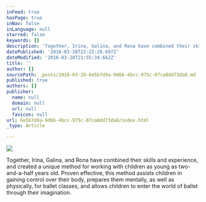 ```yaml
---
inFeed: true
hasPage: true
inNav: false
inLanguage: null
starred: false
keywords: []
description: 'Together, Irina, Galina, and Rona have combined their skills and experience, and created a unique method for working with children as young as two-and-a-half years old. Proven effective, this method assists children in gaining control over their body, prepares them mentally, as well as physically, for ballet classes, and allows children to enter the world of ballet through their imagination.'
datePublished: '2016-03-28T22:22:26.697Z'
dateModified: '2016-03-28T21:55:34.662Z'
title: ''
author: []
sourcePath: _posts/2016-03-28-6e5b7d9a-9d66-4bcc-975c-07ca8dd73da8.md
published: true
authors: []
publisher:
  name: null
  domain: null
  url: null
  favicon: null
url: 6e5b7d9a-9d66-4bcc-975c-07ca8dd73da8/index.html
_type: Article

---
```

![](https://the-grid-user-content.s3-us-west-2.amazonaws.com/25b9fda1-92b3-4f12-a262-6928c67f97f6.jpg)

Together, Irina, Galina, and Rona have combined their skills and experience, and created a unique method for working with children as young as two-and-a-half years old. Proven effective, this method assists children in gaining control over their body, prepares them mentally, as well as physically, for ballet classes, and allows children to enter the world of ballet through their imagination.